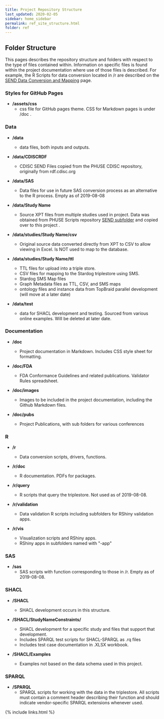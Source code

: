 ```yaml
---
title: Project Repository Structure
last_updated: 2020-02-05
sidebar: home_sidebar
permalink: ref_site_structure.html
folder: ref
---
```


## Folder Structure

This pages describes the repository structure and folders with respect to the type of files contained within. Information on specific files is found within the project documentation where use of those files is described. For example, the R Scripts for data conversion located in /r are described on the [SEND Data Conversion and Mapping](DataConversion.md) page.

### Styles for GitHub Pages
-   **/assets/css**
    - css file for GitHub pages theme. CSS for Markdown pages is under /doc .

### Data

-   **/data**
    - data files, both inputs and outputs.

-   **/data/CDISCRDF**
    - CDISC SEND Files copied from the PHUSE CDISC repository, originally from rdf.cdisc.org

-   **/data/SAS**
    -   Data files for use in future SAS conversion process as an alternative to the R process. Empty as of 2019-08-08

-   **/data/<font class="parameter">Study Name</font>**
    -   Source XPT files from multiple studies used in project. Data was obtained from PHUSE Scripts repository [SEND subfolder](https://github.com/phuse-org/phuse-scripts/tree/master/data/send) and copied over to this project .

-   **/data/studies/<font class="parameter">Study Name</font>/csv**
    -   Original source data converted directly from XPT to CSV to allow viewing in Excel. Is NOT used to map to the database.

-   **/data/studies/<font class="parameter">Study Name</font>/ttl**
    - TTL files for upload into a triple store.
    - CSV files for mapping to the Stardog triplestore using SMS.
    - Stardog SMS Map files
    - Graph Metadata files as TTL, CSV, and SMS maps
    - ontology files and instance data from TopBraid parallel development (will move at a later date)

-   **/data/test**
    - data for SHACL development and testing. Sourced from various online examples. Will be deleted at later date.

### Documentation

-   **/doc**
    - Project documentation in Markdown. Includes CSS style sheet for formatting.

-   **/doc/FDA**    
    - FDA Conformance Guidelines and related publications. Validator Rules spreadsheet.     
-   **/doc/images**
    -   Images to be included in the project documentation, including the Github Markdown files.

-   **/doc/pubs**
    -   Project Publications, with sub folders for various conferences

### R

-   **/r**
    - Data conversion scripts, drivers, functions.

-   **/r/doc**
    -   R documentation. PDFs for packages.
-   **/r/query**
    -   R scripts that query the triplestore. Not used as of 2019-08-08.
-   **/r/validation**
    -   Data validation R scripts including subfolders for RShiny validation apps.

-   **/r/vis**
    -   Visualization scripts and RShiny apps.
    -   RShiny apps in subfolders named with "-app"

### SAS

-   **/sas**
    -   SAS scripts with function corresponding to those in /r. Empty as of 2019-08-08.

### SHACL

-   **/SHACL**
    -   SHACL development occurs in this structure.  

-   **/SHACL/<font class='parameter'>StudyName</font>Constraints/**
    - SHACL development for a specific study and files that support that development.
    - Includes SPARQL test scripts for SHACL-SPARQL as .rq files
    - Includes test case documentation in .XLSX workbook.

-   **/SHACL/Examples**
    - Examples not based on the data schema used in this project.    

### SPARQL

-   **/SPARQL**
    -   SPARQL scripts for working with the data in the triplestore. All scripts must contain a comment header describing their function and should indicate vendor-specific SPARQL extensions whenever used.


{% include links.html %}
